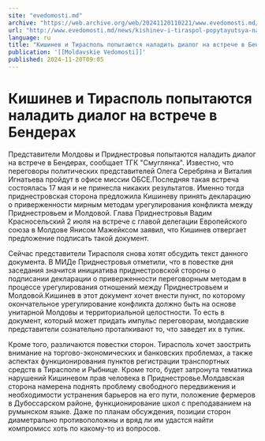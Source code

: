```yaml
---
site: "evedomosti.md"
archive: "https://web.archive.org/web/20241120110221/www.evedomosti.md/news/kishinev-i-tiraspol-popytayutsya-naladit-dialog-na-vstreche"
url: "http://www.evedomosti.md/news/kishinev-i-tiraspol-popytayutsya-naladit-dialog-na-vstreche"
language: ru
title: "Кишинев и Тирасполь попытаются наладить диалог на встрече в Бендерах"
publication: '[[Moldavskie Vedomosti]]'
published: 2024-11-20T09:05
---
```


# Кишинев и Тирасполь попытаются наладить диалог на встрече в Бендерах

Представители Молдовы и Приднестровья попытаются наладить диалог на встрече в Бендерах, сообщает ТГК "Смуглянка". Известно, что переговоры политических представителей Олега Серебряна и Виталия Игнатьева пройдут в офисе миссии ОБСЕ.Последняя такая встреча состоялась 17 мая и не принесла никаких результатов. Именно тогда приднестровская сторона предложила Кишиневу принять декларацию о приверженности мирным методам урегулирования конфликта между Приднестровьем и Молдовой. Глава Приднестровья Вадим Красносельский 2 июля на встрече с главой делегации Европейского союза в Молдове Янисом Мажейксом заявил, что Кишинев отвергает предложение подписать такой документ.

Сейчас представители Тирасполя снова хотят обсудить текст данного документа. В МИДе Приднестровья отметили, что в повестке дня заседания значится инициатива приднестровской стороны о подписании декларации о приверженности переговорным методам в процессе урегулирования отношений между Приднестровьем и Молдовой.Кишинев в этот документ хочет внести пункт, по которому окончательное урегулирование конфликта должно быть на основе унитарной Молдовы и территориальной целостности. То есть в документ, который может придать импульс переговорам, молдавские представители сознательно проталкивают то, что заведет их в тупик.

Кроме того, различаются повестки сторон. Тирасполь хочет заострить внимание на торгово-экономических и банковских проблемах, а также аспектах функционирования пунктов регистрации транспортных средств в Тирасполе и Рыбнице. Кроме того, будет затронута тематика нарушений Кишиневом прав человека в Приднестровье.Молдавская сторона намерена поднять проблему свободного передвижения и необходимости устранения барьеров на его пути, положение фермеров в Дубоссарском районе, функционирование школ с преподаванием на румынском языке. Даже по планам обсуждения, позиции сторон диаметрально противоположны и вряд ли им удастся найти компромисс хоть по какому-то из вопросов.